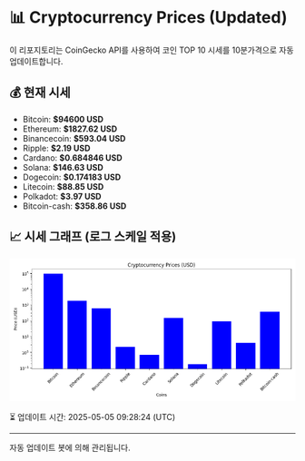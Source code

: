 
# 📊 Cryptocurrency Prices (Updated)

이 리포지토리는 CoinGecko API를 사용하여 코인 TOP 10 시세를 10분가격으로 자동 업데이트합니다.

## 💰 현재 시세
- Bitcoin: **$94600 USD**
- Ethereum: **$1827.62 USD**
- Binancecoin: **$593.04 USD**
- Ripple: **$2.19 USD**
- Cardano: **$0.684846 USD**
- Solana: **$146.63 USD**
- Dogecoin: **$0.174183 USD**
- Litecoin: **$88.85 USD**
- Polkadot: **$3.97 USD**
- Bitcoin-cash: **$358.86 USD**

## 📈 시세 그래프 (로그 스케일 적용)
![Crypto Prices](crypto_prices.png)

⏳ 업데이트 시간: 2025-05-05 09:28:24 (UTC)

---
자동 업데이트 봇에 의해 관리됩니다.
